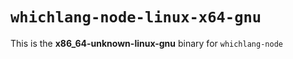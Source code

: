 # `whichlang-node-linux-x64-gnu`

This is the **x86_64-unknown-linux-gnu** binary for `whichlang-node`
